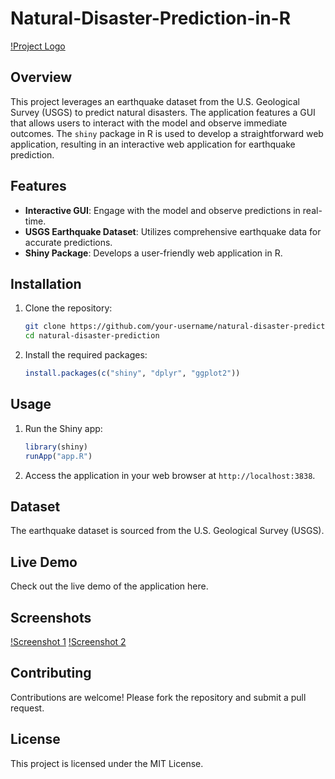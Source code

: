 # Natural-Disaster-Prediction-in-R


[!Project Logo](https://github.com/ABHIJATSARARI/Natural-Disaster-Prediction-in-R/blob/main/logo.png)


## Overview
This project leverages an earthquake dataset from the U.S. Geological Survey (USGS) to predict natural disasters. The application features a GUI that allows users to interact with the model and observe immediate outcomes. The `shiny` package in R is used to develop a straightforward web application, resulting in an interactive web application for earthquake prediction.

## Features
- **Interactive GUI**: Engage with the model and observe predictions in real-time.
- **USGS Earthquake Dataset**: Utilizes comprehensive earthquake data for accurate predictions.
- **Shiny Package**: Develops a user-friendly web application in R.

## Installation
1. Clone the repository:
    ```bash
    git clone https://github.com/your-username/natural-disaster-prediction.git
    cd natural-disaster-prediction
    ```
2. Install the required packages:
    ```R
    install.packages(c("shiny", "dplyr", "ggplot2"))
    ```

## Usage
1. Run the Shiny app:
    ```R
    library(shiny)
    runApp("app.R")
    ```
2. Access the application in your web browser at `http://localhost:3838`.

## Dataset
The earthquake dataset is sourced from the U.S. Geological Survey (USGS).

## Live Demo
Check out the live demo of the application here.



## Screenshots
[!Screenshot 1](https://github.com/ABHIJATSARARI/Natural-Disaster-Prediction-in-R/blob/main/Preset1.jpg)
[!Screenshot 2](https://github.com/ABHIJATSARARI/Natural-Disaster-Prediction-in-R/blob/main/Preset2.jpg)

## Contributing
Contributions are welcome! Please fork the repository and submit a pull request.

## License
This project is licensed under the MIT License.


